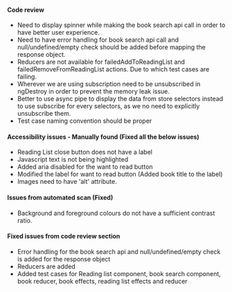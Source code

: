 #### Code review

- Need to display spinner while making the book search api call in order to have better user experience.
- Need to have error handling for book search api call and null/undefined/empty check should be added before mapping the response object.
- Reducers are not available for failedAddToReadingList and failedRemoveFromReadingList actions. Due to which test cases are failing.
- Wherever we are using subscription need to be unsubscribed in ngDestroy in order to prevent the memory leak issue.
- Better to use async pipe to display the data from store selectors instead to use subscribe for every selectors, as we no need to explicitly unsubscribe them.
- Test case naming convention should be proper

#### Accessibility issues - Manually found (Fixed all the below issues)

- Reading List close button does not have a label
- Javascript text is not being highlighted
- Added aria disabled for the want to read button
- Modified the label for want to read button (Added book title to the label)
- Images need to have 'alt' attribute.

#### Issues from automated scan (Fixed)

- Background and foreground colours do not have a sufficient contrast ratio.

#### Fixed issues from code review section

- Error handling for the book search api and null/undefined/empty check is added for the response object
- Reducers are added
- Added test cases for Reading list component, book search component, book reducer, book effects, reading list effects and reducer

